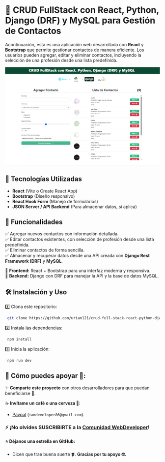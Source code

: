 # 📌 CRUD FullStack con React, Python, Django (DRF) y MySQL para Gestión de Contactos

Acontinuación, esta es una aplicación web desarrollada con **React** y **Bootstrap** que permite gestionar contactos de manera eficiente.
Los usuarios pueden agregar, editar y eliminar contactos, incluyendo la selección de una profesión desde una lista predefinida.

![Vista previa](https://raw.githubusercontent.com/urian121/imagenes-proyectos-github/refs/heads/master/crud-full-stack-react--django-mysql.png)

## 🚀 Tecnologías Utilizadas

- **React** (Vite o Create React App)
- **Bootstrap** (Diseño responsivo)
- **React Hook Form** (Manejo de formularios)
- **JSON Server / API Backend** (Para almacenar datos, si aplica)

## 📌 Funcionalidades

✅ Agregar nuevos contactos con información detallada.  
✅ Editar contactos existentes, con selección de profesión desde una lista predefinida.  
✅ Eliminar contactos de forma sencilla.  
✅ Almacenar y recuperar datos desde una API creada con **Django Rest Framework (DRF)** y **MySQL**.  

🔹 **Frontend:** React + Bootstrap para una interfaz moderna y responsiva.  
🔹 **Backend:** Django con DRF para manejar la API y la base de datos MySQL.  


## 🛠 Instalación y Uso

1️⃣ Clona este repositorio:
```bash
 git clone https://github.com/urian121/crud-full-stack-react-python-django-mysql
```
2️⃣ Instala las dependencias:
```bash
 npm install
```
3️⃣ Inicia la aplicación:
```bash
 npm run dev
```



## 🙌 Cómo puedes apoyar 📢:

✨ **Comparte este proyecto** con otros desarrolladores para que puedan beneficiarse 📢.

☕ **Invítame un café o una cerveza 🍺**:
   - [Paypal](https://www.paypal.me/iamdeveloper86) (`iamdeveloper86@gmail.com`).

### ⚡ ¡No olvides SUSCRIBIRTE a la [Comunidad WebDeveloper](https://www.youtube.com/WebDeveloperUrianViera?sub_confirmation=1)!


#### ⭐ **Déjanos una estrella en GitHub**:
   - Dicen que trae buena suerte 🍀.
**Gracias por tu apoyo 🤓.**